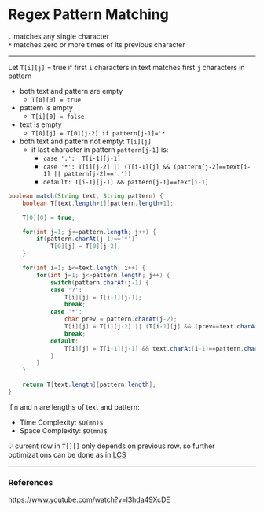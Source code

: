 # Regex Pattern Matching

`.` matches any single character  
`*` matches zero or more times of its previous character

---

Let `T[i][j]` = true if first `i` characters in text matches first `j` characters in pattern

* both text and pattern are empty
    * `T[0][0] = true`
* pattern is empty
    * `T[i][0] = false`
* text is empty
    * `T[0][j] = T[0][j-2] if pattern[j-1]='*'`
* both text and pattern not empty: `T[i][j]`
    * if last character in pattern `pattern[j-1]` is:
        * `case '.':  T[i-1][j-1]`
        * `case '*': T[i][j-2] || (T[i-1][j] && (pattern[j-2]==text[i-1] || pattern[j-2]=='.'))`
        * `default: T[i-1][j-1] && pattern[j-1]==text[i-1]`

```java
boolean match(String text, String pattern) {
    boolean T[text.length+1][pattern.length+1];

    T[0][0] = true;

    for(int j=1; j<=pattern.length; j++) {
        if(pattern.charAt(j-1)=='*')
            T[0][j] = T[0][j-2];
    }

    for(int i=1; i<=text.length; i++) {
        for(int j=1; j<=pattern.length; j++) {
            switch(pattern.charAt(j-1) {
            case '?': 
                T[i][j] = T[i-1][j-1];
                break;
            case '*': 
                char prev = pattern.charAt(j-2);
                T[i][j] = T[i][j-2] || (T[i-1][j] && (prev==text.charAt(i-1) || prev=='.'))
                break;
            default: 
                T[i][j] = T[i-1][j-1] && text.charAt(i-1)==pattern.charAt(j-1);
            }
        }
    }

    return T[text.length][pattern.length];
}
```

if `m` and `n` are lengths of text and pattern:
* Time Complexity: `$O(mn)$`
* Space Complexity: `$O(mn)$`

:bulb: current row in `T[][]` only depends on previous row. so further optimizations can be done as in [LCS](lcs.md)


---

### References

<https://www.youtube.com/watch?v=l3hda49XcDE>
